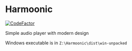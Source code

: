 # Harmoonic

[![CodeFactor](https://www.codefactor.io/repository/github/immorrtalz/harmoonic/badge)](https://www.codefactor.io/repository/github/immorrtalz/harmoonic)

Simple audio player with modern design

Windows executable is in `Z:\Harmoonic\dist\win-unpacked`
